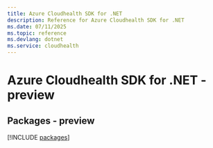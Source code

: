 ```yaml
---
title: Azure Cloudhealth SDK for .NET
description: Reference for Azure Cloudhealth SDK for .NET
ms.date: 07/11/2025
ms.topic: reference
ms.devlang: dotnet
ms.service: cloudhealth
---
```

# Azure Cloudhealth SDK for .NET - preview
## Packages - preview
[!INCLUDE [packages](cloudhealth-index.md)]